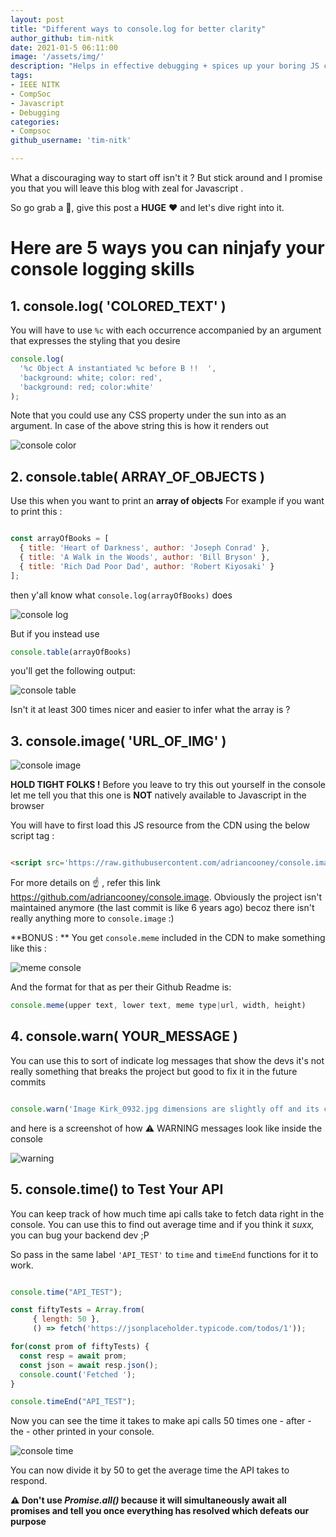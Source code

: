 ```yaml
---
layout: post
title: "Different ways to console.log for better clarity"
author_github: tim-nitk
date: 2021-01-5 06:11:00
image: '/assets/img/'
description: "Helps in effective debugging + spices up your boring JS console command line "
tags:
- IEEE NITK
- CompSoc
- Javascript
- Debugging
categories:
- Compsoc
github_username: 'tim-nitk'

---
```


What a discouraging way to start off isn't it ? But stick around and I promise you that you will leave this blog with zeal for Javascript .

So go grab a 🍺, give this post a **HUGE** ❤️ and let's dive right into it.

# Here are 5 ways you can ninjafy your console logging skills

## **1. console.log( 'COLORED_TEXT' )**

You will have to use `%c` with each occurrence accompanied by an argument that expresses the styling that you desire

```javascript
console.log(
  '%c Object A instantiated %c before B !!  ',
  'background: white; color: red', 
  'background: red; color:white'
);

```

Note that you could use any CSS property under the sun into as an argument. In case of the above string this is how it renders out

![console color](https://dev-to-uploads.s3.amazonaws.com/i/ytw800vc5jjemxkmvjq1.png)


## **2. console.table( ARRAY_OF_OBJECTS )**

Use this when you want to print an **array of objects**
For example if you want to print this :

```javascript

const arrayOfBooks = [
  { title: 'Heart of Darkness', author: 'Joseph Conrad' },
  { title: 'A Walk in the Woods', author: 'Bill Bryson' },
  { title: 'Rich Dad Poor Dad', author: 'Robert Kiyosaki' }
];

```

then y'all know what `console.log(arrayOfBooks)` does

![console log](https://dev-to-uploads.s3.amazonaws.com/i/ji0931s47gdlqwt3c7nn.png)

But if you instead use  

```javascript 
console.table(arrayOfBooks)
```
you'll get the following output:

![console table](https://dev-to-uploads.s3.amazonaws.com/i/pjrv2rf8ngrvtvn0k95i.png)
 
Isn't it at least 300 times nicer and easier to infer what the array is ?

## **3. console.image( 'URL_OF_IMG' )**

![console image](https://camo.githubusercontent.com/835e3c41004fae89bb9061405d78cada32aa6783/687474703a2f2f692e696d6775722e636f6d2f68763670776b622e706e67)

**HOLD TIGHT FOLKS !** Before you leave to try this out yourself in the console let me tell you that this one is **NOT** natively available to Javascript in the browser

You will have to first load this JS resource from the CDN using the below script tag : 

```html

<script src='https://raw.githubusercontent.com/adriancooney/console.image/master/console.image.min.js'></script>

```

For more details on ☝️ , refer this link https://github.com/adriancooney/console.image. Obviously the project isn't maintained anymore (the last commit is like 6 years ago) becoz there isn't really anything more to `console.image` :) 

**BONUS : ** You get `console.meme` included in the CDN to make something like this :

![meme console](https://camo.githubusercontent.com/0f25ac62249194f32edbd54c912ae2952aa02f1a/687474703a2f2f692e696d6775722e636f6d2f4f646f564d44532e706e67)

And the format for that as per their Github Readme is:

```javascript
console.meme(upper text, lower text, meme type|url, width, height)
```

## **4. console.warn( YOUR_MESSAGE )**

You can use this to sort of indicate log messages that show the devs it's not really something that breaks the project but good to fix it in the future commits

```javascript

console.warn('Image Kirk_0932.jpg dimensions are slightly off and its causing a small part to be hidden from the user')

```

and here is a screenshot of how ⚠️ WARNING messages look like inside the console

![warning](https://dev-to-uploads.s3.amazonaws.com/i/a1km5vxno0i8rlemo873.png)


## **5. console.time() to Test Your API**

You can keep track of how much time api calls take to fetch data right in the console. You can use this to find out average time and if you think it *suxx,* you can bug your backend dev ;P

So pass in the same label `'API_TEST'` to `time` and `timeEnd` functions for it to work.

```javascript

console.time("API_TEST");

const fiftyTests = Array.from(
     { length: 50 }, 
     () => fetch('https://jsonplaceholder.typicode.com/todos/1'));

for(const prom of fiftyTests) {
  const resp = await prom;
  const json = await resp.json();
  console.count('Fetched ');
}

console.timeEnd("API_TEST");

```
Now you can see the time it takes to make api calls 50 times one - after - the - other printed in your console.

![console time](https://dev-to-uploads.s3.amazonaws.com/i/oyefq9cmajnmissrikur.png)

You can now divide it by 50 to get the average time the API takes to respond.

**⚠️ Don't use *Promise.all()* because it will simultaneously await all promises and tell you once everything has resolved which defeats our purpose**

 
